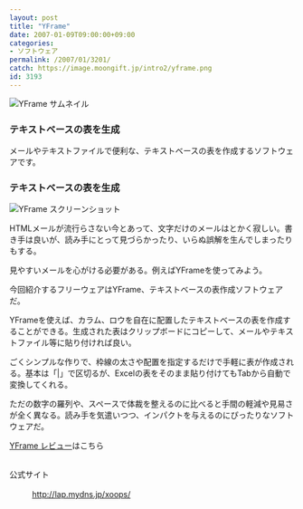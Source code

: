 ```yaml
---
layout: post
title: "YFrame"
date: 2007-01-09T09:00:00+09:00
categories:
- ソフトウェア
permalink: /2007/01/3201/
catch: https://image.moongift.jp/intro2/yframe.png
id: 3193
---
```

 ![YFrame サムネイル](https://image.moongift.jp/intro2/yframe.t.png "YFrame サムネイル")
  

### テキストベースの表を生成
  
メールやテキストファイルで便利な、テキストベースの表を作成するソフトウェアです。  
<!--more-->  

### テキストベースの表を生成
  

![YFrame スクリーンショット](https://image.moongift.jp/intro2/yframe.png "YFrame スクリーンショット")

  

HTMLメールが流行らさない今とあって、文字だけのメールはとかく寂しい。書き手は良いが、読み手にとって見づらかったり、いらぬ誤解を生んでしまったりもする。

  

見やすいメールを心がける必要がある。例えばYFrameを使ってみよう。

  

今回紹介するフリーウェアはYFrame、テキストベースの表作成ソフトウェアだ。

  

YFrameを使えば、カラム、ロウを自在に配置したテキストベースの表を作成することができる。生成された表はクリップボードにコピーして、メールやテキストファイル等に貼り付ければ良い。

  

ごくシンプルな作りで、枠線の太さや配置を指定するだけで手軽に表が作成される。基本は「|」で区切るが、Excelの表をそのまま貼り付けてもTabから自動で変換してくれる。

  

ただの数字の羅列や、スペースで体裁を整えるのに比べると手間の軽減や見易さが全く異なる。読み手を気遣いつつ、インパクトを与えるのにぴったりなソフトウェアだ。

  

[YFrame レビュー](http://fw.moongift.jp/review/i-3211.html)はこちら

  
<dl>
<br><dt>公式サイト</dt>
<br><dd><a href="http://lap.mydns.jp/xoops/" target="_blank">http://lap.mydns.jp/xoops/</a></dd>
<br>
</dl>